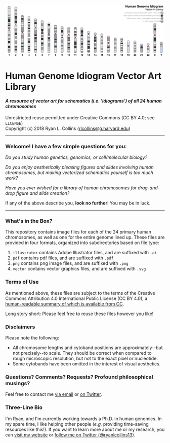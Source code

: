 ![Human Genome Idiogram](https://github.com/RCollins13/HumanIdiogramLibrary/blob/master/png/human_genome_idiogram.png "Human Genome Idiogram")  
# Human Genome Idiogram Vector Art Library
#### *A resource of vector art for schematics (*i.e.* 'idiograms') of all 24 human chromosomes*  
  

Unrestricted reuse permitted under Creative Commons (CC BY 4.0; see `LICENSE`)  
Copyright (c) 2018 Ryan L. Collins (<rlcollins@g.harvard.edu>)  


---  


### Welcome! I have a few simple questions for you:

*Do you study human genetics, genomics, or cell/molecular biology?*

*Do you enjoy aesthetically pleasing figures and slides involving human chromosomes, but making vectorized schematics yourself is too much work?*  

*Have you ever wished for a library of human chromosomes for drag-and-drop figure and slide creation?*  

If any of the above describe you, **look no further**!  You may be in luck.  


---  
### What's in the Box?  
  

This repository contains image files for each of the 24 primary human chromosomes, as well as one for the entire genome lined up.  These files are provided in four formats, organized into subdirectories based on file type:  
1. `illustrator` contains Adobe Illustrator files, and are suffixed with `.ai`
2. `pdf` contains pdf files, and are suffixed with `.pdf`  
3. `png` contains png image files, and are suffixed with `.png`
4. `vector` contains vector graphics files, and are suffixed with `.svg`  
  
  
### Terms of Use  
As mentioned above, these files are subject to the terms of the Creative Commons Attribution 4.0 International Public License (CC BY 4.0), a [human-readable summary of which is available from CC](https://creativecommons.org/licenses/by/4.0/).  
  
Long story short: Please feel free to reuse these files however you like!  
   
  
### Disclaimers  
Please note the following:  
  * All chromosome lengths and cytoband positions are approximately--but not precisely--to scale. They should be correct when compared to rough microscopic resolution, but not to the exact pixel or nucleotide.  
  * Some cytobands have been omitted in the interest of visual aesthetics.  

  
### Questions? Comments? Requests? Profound philosophical musings?   
Feel free to contact me [via email](mailto:rlcollins@g.harvard.edu) or [on Twitter](https://twitter.com/ryanlcollins13).

### Three-Line Bio
I'm Ryan, and I'm currently working towards a Ph.D. in human genomics. In my spare time, I like helping other people (*e.g.* providing time-saving resources like this!). If you want to learn more about me or my research, you can [visit my website](http://ryanlcollins.com) or [follow me on Twitter (@ryanlcollins13)](https://twitter.com/ryanlcollins13).
  